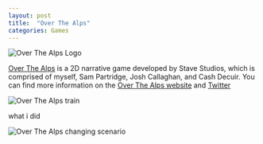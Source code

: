 ```yaml
---
layout: post
title:  "Over The Alps"
categories: Games
---
```


![Over The Alps Logo]({{site.url}}/assets/img/OTA_Logo_Fill_600px.png)

<a href="https://overthealpsgame.com/" target="blank">Over The Alps</a> is a 2D narrative game developed by Stave Studios, which is comprised of myself, Sam Partridge, Josh Callaghan, and Cash Decuir. You can find more information on the <a href="https://overthealpsgame.com/" target="blank">Over The Alps website</a> and <a href="https://twitter.com/overthealpsgame" target="blank">Twitter</a>

![Over The Alps train]({{site.url}}/assets/img/ota2.gif)

what i did

![Over The Alps changing scenario]({{site.url}}/assets/img/ota4.gif)